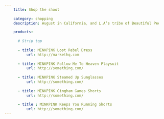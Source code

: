 ```yaml
---
    title: Shop the shoot
    
    category: shopping
    description: August in California, and L.A’s tribe of Beautiful People are flocking to the beaches in their hoards…but for one talented young singer-songwriter, there’s no better place to while away the days than the recording studio. It’s here that Philly-born rock chick and style maven Christina Perri feels most at home, which is why it made perfect sense to choose North Hollywood’s iconic Mates Studios as the location to shoot MINKPINK’s brand new global campaign ‘The Music Issue’, fronted by the stunning songstress herself.

    products:
    
      # Strip top
    
      - title: MINKPINK Lost Rebel Dress
          url: http://markethq.com
      
      - title: MINKPINK Follow Me To Heaven Playsuit
          url: http://something.com/
          
      - title: MINKPINK Steamed Up Sunglasses
          url: http://something.com/
          
      - title: MINKPINK Gingham Games Shorts
          url: http://something.com/
                
      - title : MINKPINK Keeps You Running Shorts
          url: http://something.com/
---
```


